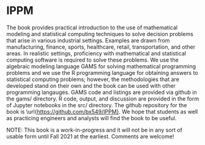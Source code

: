 # IPPM

The book provides practical introduction to the use of mathematical
modeling and statistical computing techniques to solve decision
problems that arise in various industrial settings. Examples are drawn
from manufacturing, finance, sports, healthcare, retail,
transportation, and other areas. In realistic settings, proficiency
with mathematical and statistical computing software is required to
solve these problems. We use the algebraic modeling language GAMS for
solving mathematical programming problems and we use the R programming
language for obtaining answers to statistical computing problems;
however, the methodologies that are developed stand on their own and
the book can be used with other programming langauges. GAMS code and
listings are provided via github in the gams/ directory. R code,
output, and discussion are provided in the form of Jupyter notebooks
in the src/ directory. The github repository for the book is
\url{https://github.com/bx549/IPPM}.  We hope that students as well as
practicing engineers and analysts will find the book to be useful.

NOTE: This book is a work-in-progress and it will not be in any sort of usable form until Fall 2021 at the earliest. Comments are welcome!

